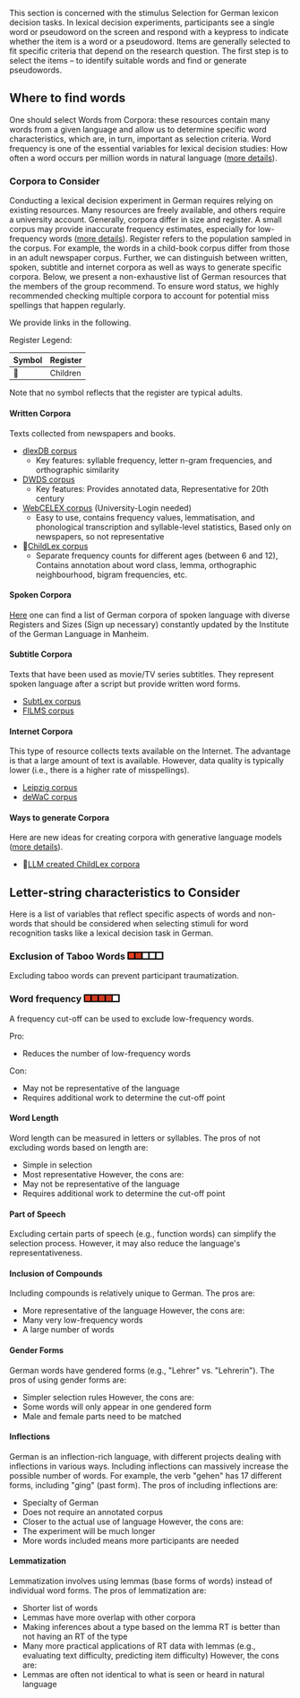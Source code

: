 This section is concerned with the stimulus Selection for German lexicon decision tasks. In lexical decision experiments, participants see a single word or pseudoword on the screen and respond with a keypress to indicate whether the item is a word or a pseudoword. Items are generally selected to fit specific criteria that depend on the research question. The first step is to select the items – to identify suitable words and find or generate pseudowords. 


## Where to find words
One should select Words from Corpora: these resources contain many words from a given language and allow us to determine specific word characteristics, which are, in turn, important as selection criteria. Word frequency is one of the essential variables for lexical decision studies: How often a word occurs per million words in natural language ([more details](https://doi.org/10.1177/0963721417727521)). 


### Corpora to Consider
Conducting a lexical decision experiment in German requires relying on existing resources. Many resources are freely available, and others require a university account. Generally, corpora differ in size and register. A small corpus may provide inaccurate frequency estimates, especially for low-frequency words ([more details](https://doi.org/10.1037/0096-3445.113.2.256)). Register refers to the population sampled in the corpus. For example, the words in a child-book corpus differ from those in an adult newspaper corpus. Further, we can distinguish between written, spoken, subtitle and internet corpora as well as ways to generate specific corpora. Below, we present a non-exhaustive list of German resources that the members of the group recommend. To ensure word status, we highly recommended checking multiple corpora to account for potential miss spellings that happen regularly. 


We provide links in the following.

Register Legend:

| Symbol | Register |
| --- | --- |
| 👧 | Children |

Note that no symbol reflects that the register are typical adults.

#### Written Corpora 
Texts collected from newspapers and books. 

- [dlexDB corpus](https://doi.org/10.5281/zenodo.15097663)
    - Key features: syllable frequency, letter n-gram frequencies, and orthographic similarity
- [DWDS corpus](https://www.dwds.de/r/lexdb#kern)
    - Key features: Provides annotated data, Representative for 20th century
- [WebCELEX corpus](https://webcelex.ivdnt.org/) (University-Login needed)
    - Easy to use, contains frequency values, lemmatisation, and phonological transcription and syllable-level statistics, Based only on newspapers, so not representative 
- 👧[ChildLex corpus](https://www.dwds.de/d/korpora/childlex)
    - Separate frequency counts for different ages (between 6 and 12), Contains annotation about word class, lemma, orthographic neighbourhood, bigram frequencies, etc.


#### Spoken Corpora 
[Here](https://dgd.ids-mannheim.de/dgd/pragdb.dgd_extern.sys_inv?v_session_id=) one can find a list of German corpora of spoken language with diverse Registers and Sizes (Sign up necessary) constantly updated by the Institute of the German Language in Manheim. 

#### Subtitle Corpora 
Texts that have been used as movie/TV series subtitles. They represent spoken language after a script but provide written word forms. 

- [SubtLex corpus](https://osf.io/py9ba/)
- [FILMS corpus](https://osf.io/rd7p6/)

#### Internet Corpora 
This type of resource collects texts available on the Internet. The advantage is that a large amount of text is available. However, data quality is typically lower (i.e., there is a higher rate of misspellings).

- [Leipzig corpus](https://corpora.uni-leipzig.de/en?corpusId=deu_news_2021) 
- [deWaC corpus](https://wacky.sslmit.unibo.it/doku.php?id=frequency_lists)

#### Ways to generate Corpora 
Here are new ideas for creating corpora with generative language models ([more details](https://doi.org/10.31234/osf.io/gm9b6_v5)). 

- 👧[LLM created ChildLex corpora](https://doi.org/10.17605/OSF.IO/WMUVJ)



## Letter-string characteristics to Consider
Here is a list of variables that reflect specific aspects of words and non-words that should be considered when selecting stimuli for word recognition tasks like a lexical decision task in German. 

### Exclusion of Taboo Words ![Importance Rating 2](images/rating2.png)
Excluding taboo words can prevent participant traumatization.

### Word frequency ![Importance Rating 4](images/rating4.png)
A frequency cut-off can be used to exclude low-frequency words. 

Pro:

- Reduces the number of low-frequency words

Con:

- May not be representative of the language
- Requires additional work to determine the cut-off point

#### Word Length
Word length can be measured in letters or syllables. The pros of not excluding words based on length are:
- Simple in selection
- Most representative
However, the cons are:
- May not be representative of the language
- Requires additional work to determine the cut-off point

#### Part of Speech
Excluding certain parts of speech (e.g., function words) can simplify the selection process. However, it may also reduce the language's representativeness.

#### Inclusion of Compounds
Including compounds is relatively unique to German. The pros are:
- More representative of the language
However, the cons are:
- Many very low-frequency words
- A large number of words

#### Gender Forms
German words have gendered forms (e.g., "Lehrer" vs. "Lehrerin"). The pros of using gender forms are:
- Simpler selection rules
However, the cons are:
- Some words will only appear in one gendered form
- Male and female parts need to be matched

#### Inflections
German is an inflection-rich language, with different projects dealing with inflections in various ways. Including inflections can massively increase the possible number of words. For example, the verb "gehen" has 17 different forms, including "ging" (past form). The pros of including inflections are:
- Specialty of German
- Does not require an annotated corpus
- Closer to the actual use of language
However, the cons are:
- The experiment will be much longer
- More words included means more participants are needed

#### Lemmatization
Lemmatization involves using lemmas (base forms of words) instead of individual word forms. The pros of lemmatization are:
- Shorter list of words
- Lemmas have more overlap with other corpora
- Making inferences about a type based on the lemma RT is better than not having an RT of the type
- Many more practical applications of RT data with lemmas (e.g., evaluating text difficulty, predicting item difficulty)
However, the cons are:
- Lemmas are often not identical to what is seen or heard in natural language
